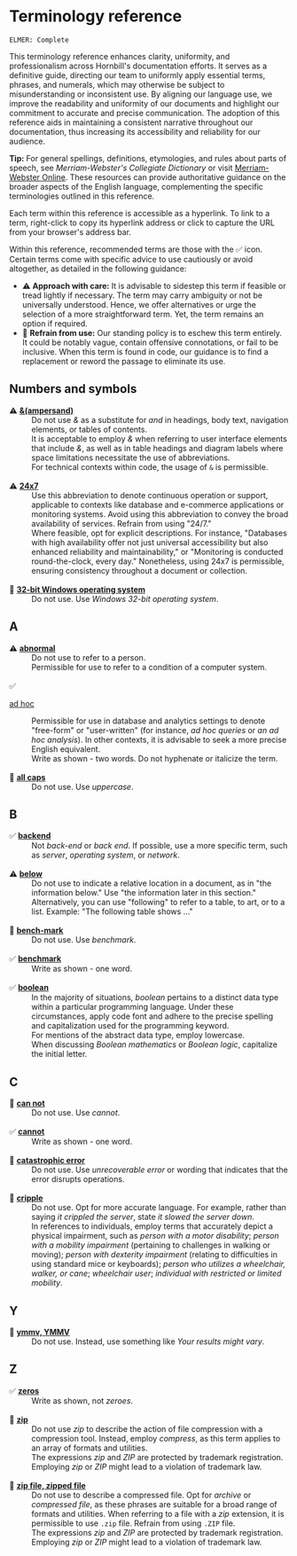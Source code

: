 # Terminology reference

<code>ELMER: Complete</code>

This terminology reference enhances clarity, uniformity, and professionalism across Hornbill's documentation efforts. It serves as a definitive guide, directing our team to uniformly apply essential terms, phrases, and numerals, which may otherwise be subject to misunderstanding or inconsistent use. By aligning our language use, we improve the readability and uniformity of our documents and highlight our commitment to accurate and precise communication. The adoption of this reference aids in maintaining a consistent narrative throughout our documentation, thus increasing its accessibility and reliability for our audience.

**Tip:** For general spellings, definitions, etymologies, and rules about parts of speech, see *Merriam-Webster's Collegiate Dictionary* or visit [Merriam-Webster Online](https://www.merriam-webster.com/). These resources can provide authoritative guidance on the broader aspects of the English language, complementing the specific terminologies outlined in this reference.

Each term within this reference is accessible as a hyperlink. To link to a term, right-click to copy its hyperlink address or click to capture the URL from your browser's address bar.

Within this reference, recommended terms are those with the ✅ icon. Certain terms come with specific advice to use cautiously or avoid altogether, as detailed in the following guidance:

- ⚠️ **Approach with care:** It is advisable to sidestep this term if feasible or tread lightly if necessary. The term may carry ambiguity or not be universally understood. Hence, we offer alternatives or urge the selection of a more straightforward term. Yet, the term remains an option if required.
- 🚫 **Refrain from use:** Our standing policy is to eschew this term entirely. It could be notably vague, contain offensive connotations, or fail to be inclusive. When this term is found in code, our guidance is to find a replacement or reword the passage to eliminate its use.

## Numbers and symbols

<dl>
  <dt id="ampersand">⚠️
    <a href="/style-guide/terminology-reference#ampersand">
      <b>&amp;(ampersand)</b>
    </a>
  </dt>
  <dd>Do not use <i>&</i> as a substitute for <i>and</i> in headings, body text, navigation elements, or tables of contents.</dd>
  <dd>It is acceptable to employ <i>&</i> when referring to user interface elements that include <i>&</i>, as well as in table headings and diagram labels where space limitations necessitate the use of abbreviations.</dd>
  <dd>For technical contexts within code, the usage of <code>&</code> is permissible.</dd>
  <br>

  <dt id="24-7">⚠️
    <a href="/style-guide/terminology-reference#24-7">
      <b>24x7</b>
    </a>
  </dt>
  <dd>Use this abbreviation to denote continuous operation or support, applicable to contexts like database and e-commerce applications or monitoring systems. Avoid using this abbreviation to convey the broad availability of services. Refrain from using "24/7."</dd>
  <dd>Where feasible, opt for explicit descriptions. For instance, "Databases with high availability offer not just universal accessibility but also enhanced reliability and maintainability," or "Monitoring is conducted round-the-clock, every day." Nonetheless, using 24x7 is permissible, ensuring consistency throughout a document or collection.</dd>
  <br>

  <dt id="32-bit">🚫
    <a href="/style-guide/terminology-reference#32-bit">
      <b>32-bit Windows operating system</b>
    </a>
  </dt>
  <dd>Do not use. Use <i>Windows 32-bit operating system</i>.</dd>
</dl>

## A

<dl>
  <dt id="abnormal">⚠️
    <a href="/style-guide/terminology-reference#abnormal">
      <b>abnormal</b>
    </a>
  </dt>
  <dd>Do not use to refer to a person.</dd>
  <dd>Permissible for use to refer to a condition of a computer system.</dd>
  <br>

  <dt id="ad-hoc">✅
    <a href="/style-guide/terminology-reference#ad-hoc">
      <p>ad hoc</p>
    </a>
  </dt>
  <dd>Permissible for use in database and analytics settings to denote "free-form" or "user-written" (for instance, <i>ad hoc queries</i> or <i>an ad hoc analysis</i>). In other contexts, it is advisable to seek a more precise English equivalent.</dd>
  <dd>Write as shown - two words. Do not hyphenate or italicize the term.</dd>
  <br>

  <dt id="all-caps">🚫
    <a href="/style-guide/terminology-reference#all-caps">
      <b>all caps</b>
    </a>
  </dt>
  <dd>Do not use. Use <i>uppercase</i>.</dd>
</dl>

## B

<dl>
  <dt id="backend">✅
    <a href="/style-guide/terminology-reference#backend">
      <b>backend</b>
    </a>
  </dt>
  <dd>Not <i>back-end</i> or <i>back end</i>. If possible, use a more specific term, such as <i>server</i>, <i>operating system</i>, or <i>network</i>.</dd>
  <br>

  <dt id="below">⚠️
    <a href="/style-guide/terminology-reference#below">
      <b>below</b>
    </a>
  </dt>
  <dd>Do not use to indicate a relative location in a document, as in "the information below." Use "the information later in this section."</dd>
  <dd>Alternatively, you can use "following" to refer to a table, to art, or to a list. Example: "The following table shows ..."</dd>
  <br>

  <dt id="bench-mark">🚫
    <a href="/style-guide/terminology-reference#bench-mark">
      <b>bench-mark</b>
    </a>
  </dt>
  <dd>Do not use. Use <i>benchmark</i>.</dd>
  <br>

  <dt id="benchmark">✅
    <a href="/style-guide/terminology-reference#benchmark">
      <b>benchmark</b>
    </a>
  </dt>
  <dd>Write as shown - one word.</dd>
  <br>

  <dt id="boolean">✅
    <a href="/style-guide/terminology-reference#boolean">
      <b>boolean</b>
    </a>
  </dt>
  <dd>In the majority of situations, <i>boolean</i> pertains to a distinct data type within a particular programming language. Under these circumstances, apply code font and adhere to the precise spelling and capitalization used for the programming keyword.</dd>
  <dd>For mentions of the abstract data type, employ lowercase.</dd>
  <dd>When discussing <i>Boolean mathematics</i> or <i>Boolean logic</i>, capitalize the initial letter.</dd>
</dl>

## C

<dl>
  <dt id="can-not">🚫
    <a href="/style-guide/terminology-reference#can-not">
      <b>can not</b>
    </a>
  </dt>
  <dd>Do not use. Use <i>cannot</i>.</dd>
  <br>

  <dt id="cannot">✅
    <a href="/style-guide/terminology-reference#cannot">
      <b>cannot</b>
    </a>
  </dt>
  <dd>Write as shown - one word.</dd>
  <br>

  <dt id="catastrophic-error">🚫
    <a href="/style-guide/terminology-reference#catastrophic-error">
      <b>catastrophic error</b>
    </a>
  </dt>
  <dd>Do not use. Use <i>unrecoverable error</i> or wording that indicates that the error disrupts operations.</dd>
  <br>

  <dt id="cripple">🚫
    <a href="/style-guide/terminology-reference#cripple">
      <b>cripple</b>
    </a>
  </dt>
  <dd>Do not use. Opt for more accurate language. For example, rather than saying <i>it crippled the server</i>, state <i>it slowed the server down</i>.</dd>
  <dd>In references to individuals, employ terms that accurately depict a physical impairment, such as <i>person with a motor disability</i>; <i>person with a mobility impairment</i> (pertaining to challenges in walking or moving); <i>person with dexterity impairment</i> (relating to difficulties in using standard mice or keyboards); <i>person who utilizes a wheelchair, walker, or cane</i>; <i>wheelchair user</i>; <i>individual with restricted or limited mobility</i>.</dd>
</dl>

## Y

<dl>
  <dt id="ymmv">🚫
    <a href="/style-guide/terminology-reference#ymmv">
      <b>ymmv, YMMV</b>
    </a>
  </dt>
  <dd>Do not use. Instead, use something like <i>Your results might vary</i>.</dd>
</dl>

## Z

<dl>
  <dt id="zeros">✅
    <a href="/style-guide/terminology-reference#zeros">
      <b>zeros</b>
    </a>
  </dt>
  <dd>Write as shown, not <i>zeroes</i>.</dd>
  <br>

  <dt id="zip">🚫
    <a href="/style-guide/terminology-reference#zip">
      <b>zip</b>
    </a>
  </dt>
  <dd>Do not use <i>zip</i> to describe the action of file compression with a compression tool. Instead, employ <i>compress</i>, as this term applies to an array of formats and utilities.</dd>
  <dd>The expressions <i>zip</i> and <i>ZIP</i> are protected by trademark registration. Employing <i>zip</i> or <i>ZIP</i> might lead to a violation of trademark law.</dd>
  <br>

  <dt id="zip-file">🚫
    <a href="/style-guide/terminology-reference#zip-file">
      <b>zip file, zipped file</b>
    </a>
  </dt>
  <dd>Do not use to describe a compressed file. Opt for <i>archive</i> or <i>compressed file</i>, as these phrases are suitable for a broad range of formats and utilities. When referring to a file with a <i>zip</i> extension, it is permissible to use <code>.zip</code> file. Refrain from using <code>.ZIP</code> file.</dd>
  <dd>The expressions <i>zip</i> and <i>ZIP</i> are protected by trademark registration. Employing <i>zip</i> or <i>ZIP</i> might lead to a violation of trademark law.</dd>
</dl>
